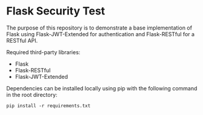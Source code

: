 # Flask Security Test

The purpose of this repository is to demonstrate a base implementation of Flask using 
Flask-JWT-Extended for authentication and Flask-RESTful for a RESTful API.

Required third-party libraries:

* Flask
* Flask-RESTful
* Flask-JWT-Extended

Dependencies can be installed locally using pip with the following command in the root directory:

```pip install -r requirements.txt```
